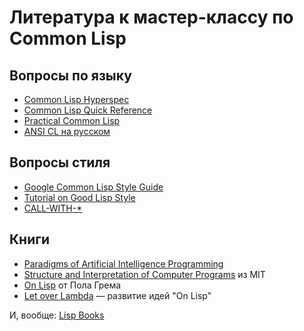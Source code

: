 # Литература к мастер-классу по Common Lisp

## Вопросы по языку

- [Common Lisp Hyperspec](http://www.lispworks.com/documentation/lw70/CLHS/Front/Contents.htm)
- [Common Lisp Quick Reference](http://clqr.boundp.org/)
- [Practical Common Lisp](http://www.gigamonkeys.com/book/small-cover.gif)
- [ANSI CL на русском](http://www.books.ru/books/ansi-common-lisp-fail-3127808/)

## Вопросы стиля

- [Google Common Lisp Style Guide](http://google-styleguide.googlecode.com/svn/trunk/lispguide.xml)
- [Tutorial on Good Lisp Style](https://www.cs.umd.edu/~nau/cmsc421/norvig-lisp-style.pdf)
- [CALL-WITH-*](http://random-state.net/log/3390120648.html)

## Книги

- [Paradigms of Artificial Intelligence Programming](http://norvig.com/paip.html)
- [Structure and Interpretation of Computer Programs](http://mitpress.mit.edu/sicp/) из MIT
- [On Lisp](http://www.paulgraham.com/onlisp.html) от Пола Грема
- [Let over Lambda](http://letoverlambda.com/) — развитие идей "On Lisp"

И, вообще: [Lisp Books](http://www.pinterest.com/vseloved/lisp-books/)

